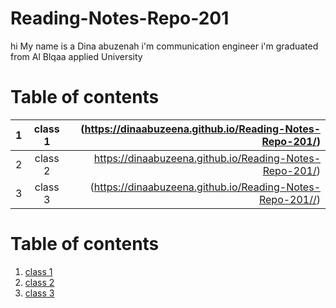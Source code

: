 # Reading-Notes-Repo-201

hi 
My name is a Dina abuzenah i'm communication engineer i'm graduated from Al Blqaa applied University



# Table of contents
| 1       | class 1     |(https://dinaabuzeena.github.io/Reading-Notes-Repo-201/)    |
| :------------- | :----------: | -----------: |
|  2 | class 2  | https://dinaabuzeena.github.io/Reading-Notes-Repo-201/)    |
| 3  | class 3 | (https://dinaabuzeena.github.io/Reading-Notes-Repo-201//)| 



# Table of contents
1. [class 1](https://dinaabuzeena.github.io/Reading-Notes-Repo-201/)
2. [class 2](https://dinaabuzeena.github.io/Reading-Notes-Repo-201/)
3. [class 3](https://dinaabuzeena.github.io/Reading-Notes-Repo-201/)
